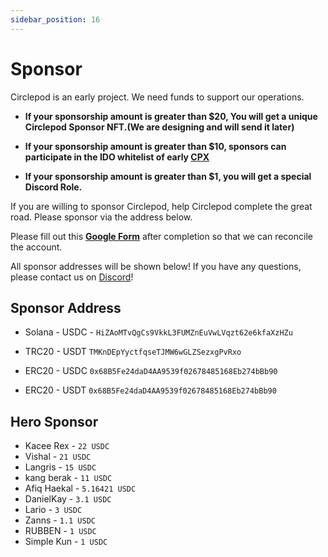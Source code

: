 ```yaml
---
sidebar_position: 16
---
```


# Sponsor

Circlepod is an early project. We need funds to support our operations.

* **If your sponsorship amount is greater than $20, You will get a unique Circlepod Sponsor NFT.(We are designing and will send it later)**

* **If your sponsorship amount is greater than $10, sponsors can participate in the IDO whitelist of early [CPX](/docs/tokenomics/intro)**

* **If your sponsorship amount is greater than $1, you will get a special Discord Role.**

If you are willing to sponsor Circlepod, help Circlepod complete the great road. Please sponsor via the address below.

Please fill out this **[Google Form](https://forms.gle/pxX7RZppnipRCBEV7)** after completion so that we can reconcile the account.

All sponsor addresses will be shown below!
If you have any questions, please contact us on [Discord](https://discord.gg/WRbxfTKpJq)!

## Sponsor Address

* Solana - USDC - `HiZAoMTvQgCs9VkkL3FUMZnEuVwLVqzt62e6kfaXzHZu`

* TRC20 - USDT `TMKnDEpYyctfqseTJMW6wGLZSezxgPvRxo`

* ERC20 - USDC `0x68B5Fe24daD4AA9539f02678485168Eb274bBb90`

* ERC20 - USDT `0x68B5Fe24daD4AA9539f02678485168Eb274bBb90`

## Hero Sponsor

* Kacee Rex - `22 USDC`
* Vishal - `21 USDC`
* Langris - `15 USDC`
* kang berak - `11 USDC`
* Afiq Haekal - `5.16421 USDC`
* DanielKay - `3.1 USDC`
* Lario - `3 USDC`
* Zanns - `1.1 USDC`
* RUBBEN - `1 USDC`
* Simple Kun - `1 USDC`
